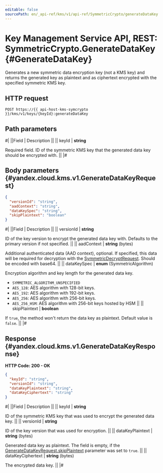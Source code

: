 ```yaml
---
editable: false
sourcePath: en/_api-ref/kms/v1/api-ref/SymmetricCrypto/generateDataKey.md
---
```


# Key Management Service API, REST: SymmetricCrypto.GenerateDataKey {#GenerateDataKey}

Generates a new symmetric data encryption key (not a KMS key) and returns
the generated key as plaintext and as ciphertext encrypted with the specified symmetric KMS key.

## HTTP request

```
POST https://{{ api-host-kms-symcrypto }}/kms/v1/keys/{keyId}:generateDataKey
```

## Path parameters

#|
||Field | Description ||
|| keyId | **string**

Required field. ID of the symmetric KMS key that the generated data key should be encrypted with. ||
|#

## Body parameters {#yandex.cloud.kms.v1.GenerateDataKeyRequest}

```json
{
  "versionId": "string",
  "aadContext": "string",
  "dataKeySpec": "string",
  "skipPlaintext": "boolean"
}
```

#|
||Field | Description ||
|| versionId | **string**

ID of the key version to encrypt the generated data key with.
Defaults to the primary version if not specified. ||
|| aadContext | **string** (bytes)

Additional authenticated data (AAD context), optional.
If specified, this data will be required for decryption with the [SymmetricDecryptRequest](/docs/kms/api-ref/SymmetricCrypto/decrypt#yandex.cloud.kms.v1.SymmetricDecryptRequest).
Should be encoded with base64. ||
|| dataKeySpec | **enum** (SymmetricAlgorithm)

Encryption algorithm and key length for the generated data key.

- `SYMMETRIC_ALGORITHM_UNSPECIFIED`
- `AES_128`: AES algorithm with 128-bit keys.
- `AES_192`: AES algorithm with 192-bit keys.
- `AES_256`: AES algorithm with 256-bit keys.
- `AES_256_HSM`: AES algorithm with 256-bit keys hosted by HSM ||
|| skipPlaintext | **boolean**

If `true`, the method won't return the data key as plaintext.
Default value is `false`. ||
|#

## Response {#yandex.cloud.kms.v1.GenerateDataKeyResponse}

**HTTP Code: 200 - OK**

```json
{
  "keyId": "string",
  "versionId": "string",
  "dataKeyPlaintext": "string",
  "dataKeyCiphertext": "string"
}
```

#|
||Field | Description ||
|| keyId | **string**

ID of the symmetric KMS key that was used to encrypt the generated data key. ||
|| versionId | **string**

ID of the key version that was used for encryption. ||
|| dataKeyPlaintext | **string** (bytes)

Generated data key as plaintext.
The field is empty, if the [GenerateDataKeyRequest.skipPlaintext](#yandex.cloud.kms.v1.GenerateDataKeyRequest) parameter
was set to `true`. ||
|| dataKeyCiphertext | **string** (bytes)

The encrypted data key. ||
|#